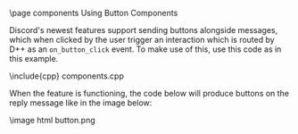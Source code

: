 \page components Using Button Components

Discord's newest features support sending buttons alongside messages, which when clicked by the user trigger an interaction which is routed by D++ as an `on_button_click` event. To make use of this, use this code as in this example.

\include{cpp} components.cpp

When the feature is functioning, the code below will produce buttons on the reply message like in the image below:

\image html button.png

